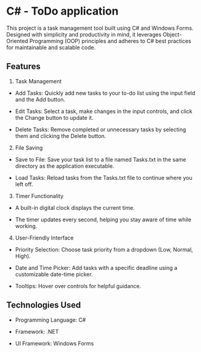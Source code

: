 # C# - ToDo application

This project is a task management tool built using C# and Windows Forms. Designed with simplicity and productivity in mind, it leverages Object-Oriented Programming (OOP) principles and adheres to C# best practices for maintainable and scalable code.

## Features

1. Task Management

 - Add Tasks: Quickly add new tasks to your to-do list using the input field and the Add button.

 - Edit Tasks: Select a task, make changes in the input controls, and click the Change button to update it.

 - Delete Tasks: Remove completed or unnecessary tasks by selecting them and clicking the Delete button.

2. File Saving

 - Save to File: Save your task list to a file named Tasks.txt in the same directory as the application executable.

 - Load Tasks: Reload tasks from the Tasks.txt file to continue where you left off.

3. Timer Functionality

 - A built-in digital clock displays the current time.

 - The timer updates every second, helping you stay aware of time while working.

4. User-Friendly Interface

 - Priority Selection: Choose task priority from a dropdown (Low, Normal, High).

 - Date and Time Picker: Add tasks with a specific deadline using a customizable date-time picker.

 - Tooltips: Hover over controls for helpful guidance.


## Technologies Used

 - Programming Language: C#

 - Framework: .NET

 - UI Framework: Windows Forms

